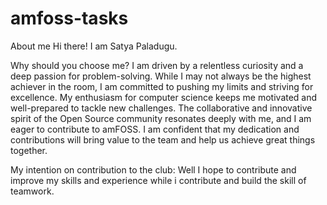 # amfoss-tasks

About me
Hi there! I am Satya Paladugu. 

Why should you choose me?
I am driven by a relentless curiosity and a deep passion for problem-solving. While I may not always be the highest achiever in the room, I am committed to pushing my limits and striving for excellence. My enthusiasm for computer science keeps me motivated and well-prepared to tackle new challenges. The collaborative and innovative spirit of the Open Source community resonates deeply with me, and I am eager to contribute to amFOSS. I am confident that my dedication and contributions will bring value to the team and help us achieve great things together.


My intention on contribution to the club:
Well I hope to contribute and improve my skills and experience while i contribute and build the skill of teamwork.





